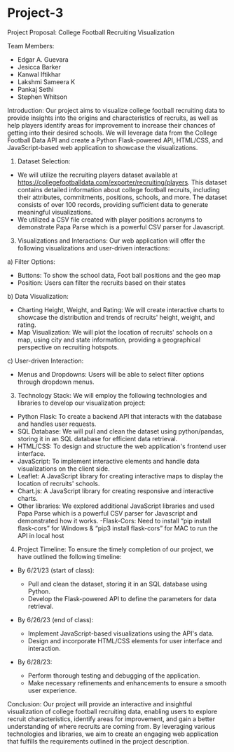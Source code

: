 # Project-3

Project Proposal: College Football Recruiting Visualization

Team Members:
-	Edgar A. Guevara
-	Jesicca Barker
-	Kanwal Iftikhar
-	Lakshmi Sameera K
-	Pankaj Sethi
-	Stephen Whitson

Introduction:
Our project aims to visualize college football recruiting data to provide insights into the origins and characteristics of recruits, as well as help players identify areas for improvement to increase their chances of getting into their desired schools. We will leverage data from the College Football Data API and create a Python Flask-powered API, HTML/CSS, and JavaScript-based web application to showcase the visualizations.

1. Dataset Selection:
  - We will utilize the recruiting players dataset available at https://collegefootballdata.com/exporter/recruiting/players. This dataset contains detailed information about college football recruits, including their attributes, commitments, positions, schools, and more. The dataset consists of over 100 records, providing sufficient data to generate meaningful visualizations.
- We utilized a CSV file created with player positions acronyms to demonstrate Papa Parse which is a powerful CSV parser for Javascript.

3. Visualizations and Interactions:
Our web application will offer the following visualizations and user-driven interactions:

a) Filter Options:
   - Buttons: To show the school data, Foot ball positions and the geo map
   - Position: Users can filter the recruits based on their states
   


b) Data Visualization:
   - Charting Height, Weight, and Rating: We will create interactive charts to showcase the distribution and trends of recruits' height, weight, and rating.
   - Map Visualization: We will plot the location of recruits' schools on a map, using city and state information, providing a geographical perspective on recruiting hotspots.


c) User-driven Interaction:
   - Menus and Dropdowns: Users will be able to select filter options through dropdown menus.
   

3. Technology Stack:
We will employ the following technologies and libraries to develop our visualization project:

- Python Flask: To create a backend API that interacts with the database and handles user requests.
- SQL Database: We will pull and clean the dataset using python/pandas, storing it in an SQL database for efficient data retrieval.
- HTML/CSS: To design and structure the web application's frontend user interface.
- JavaScript: To implement interactive elements and handle data visualizations on the client side.
- Leaflet: A JavaScript library for creating interactive maps to display the location of recruits' schools.
- Chart.js: A JavaScript library for creating responsive and interactive charts.
- Other libraries: We explored additional JavaScript libraries and used Papa Parse which is a powerful CSV parser for Javascript and demonstrated how it works.
-Flask-Cors: Need to install “pip install flask-cors” for Windows & “pip3 install flask-cors” for MAC to run the API in local host

4. Project Timeline:
To ensure the timely completion of our project, we have outlined the following timeline:

- By 6/21/23 (start of class):
  - Pull and clean the dataset, storing it in an SQL database using Python.
  - Develop the Flask-powered API to define the parameters for data retrieval.

- By 6/26/23 (end of class):
  - Implement JavaScript-based visualizations using the API's data.
  - Design and incorporate HTML/CSS elements for user interface and interaction.

- By 6/28/23:
  - Perform thorough testing and debugging of the application.
  - Make necessary refinements and enhancements to ensure a smooth user experience.

Conclusion:
Our project will provide an interactive and insightful visualization of college football recruiting data, enabling users to explore recruit characteristics, identify areas for improvement, and gain a better understanding of where recruits are coming from. By leveraging various technologies and libraries, we aim to create an engaging web application that fulfills the requirements outlined in the project description.
